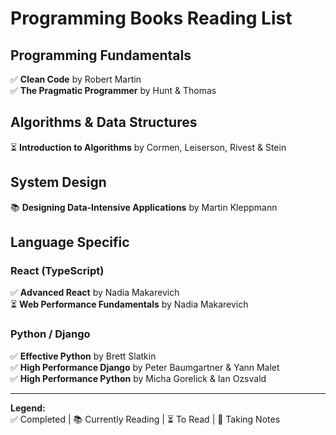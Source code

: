 # Programming Books Reading List

## Programming Fundamentals
✅ **Clean Code** by Robert Martin  
✅ **The Pragmatic Programmer** by Hunt & Thomas

## Algorithms & Data Structures
⏳ **Introduction to Algorithms** by Cormen, Leiserson, Rivest & Stein

## System Design
📚 **Designing Data-Intensive Applications** by Martin Kleppmann

## Language Specific

### React (TypeScript)
✅ **Advanced React** by Nadia Makarevich  
⏳ **Web Performance Fundamentals** by Nadia Makarevich

### Python / Django
✅ **Effective Python** by Brett Slatkin  
✅ **High Performance Django** by Peter Baumgartner & Yann Malet  
✅ **High Performance Python** by Micha Gorelick & Ian Ozsvald

---

**Legend:**  
✅ Completed | 📚 Currently Reading | ⏳ To Read | 📝 Taking Notes